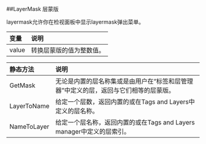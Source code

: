 ##LayerMask 层蒙版

layermask允许你在检视面板中显示layermask弹出菜单。

|变量|说明|
|:--|:--|
|value|转换层蒙版的值为整数值。|

|静态方法|说明|
|:--|:--|
|GetMask|无论是内置的层名称集或是由用户在“标签和层管理器”中定义的层，返回与它们相等的层蒙版。|
|LayerToName|给定一个层数，返回内置的或在Tags and Layers中定义的层名称。|
|NameToLayer|给定一个层名称，返回内置的或在Tags and Layers manager中定义的层索引。|
